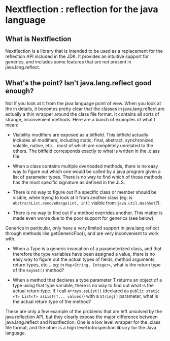 Nextflection : reflection for the java language
===============================================

What is Nextflection
--------------------

Nextflection is a library that is intended to be used as a replacement for the reflection API included in the JDK. It provides an intuitive support for generics, and includes some features that are not present in java.lang.reflect.

What's the point? Isn't java.lang.reflect good enough?
------------------------------------------------------
Not if you look at it from the java language point of view. When you look at the in details, it becomes pretty clear that the classes in java.lang.reflect are actually a thin wrapper around the class file format. It contains all sorts of strange, inconvenient methods. Here are a bunch of examples of what I mean:

 - Visibility modifiers are exposed as a bitfield. This bitfield actually includes all modifiers, including static, final, abstract, synchronized, volatile, native, etc... most of which are completely unrelated to the others. The bitfield corresponds exactly to what is written in the .class file

 - When a class contains multiple overloaded methods, there is no easy way to figure out which one would be called by a java program given a list of parameter types. There is no way to find which of those methods has the most specific signature as defined in the JLS. 

 - There is no way to figure out if a specific class or member should be visible, when trying to look at it from another class (eg: is `AbstractList.removeRange(int, int)` visible from `java.util.HashSet`?).

 - There is no way to find out if a method overrides another. This matter is made even worse due to the poor support for generics (see below).

Generics in particular, only have a very limited support in java.lang.reflect through methods like getGenericFoo(), and are very inconvenient to work with.

 - When a Type is a generic invocation of a parameterized class, and that therefore the type variables have been assigned a value, there is no easy way to figure out the actual types of fields, method arguments, return types, etc... eg: in `Map<String, Integer>`, what is the return type of the `keySet()` method?

 - When a method that declares a type parameter T returns an object of a type using that type variable, there is no way to find out what is the actual return type. If I call `Arrays.asList()` (declared as `public static <T> List<T> asList(T... values)`) with a `String[]` parameter, what is the actual return type of the method?

These are only a few example of the problems that are left unsolved by the java reflection API, but they clearly expose the major difference between java.lang.reflect and Nextflection. One is a low level wrapper for the .class file format, and the other is a high level introspection library for the Java language.